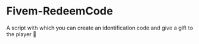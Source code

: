 # Fivem-RedeemCode
A script with which you can create an identification code and give a gift to the player 🎁

